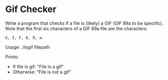 # Gif Checker
Write a program that checks if a file is (likely) a GIF (GIF 89a to be specific).
Note that the first six characters of a GIF 89a file are the characters:

```
G, I, F, 8, 9, a.
```
Usage: ./isgif filepath

Prints:
* If file is gif: "File is a gif"
* Otherwise: "File is not a gif"
